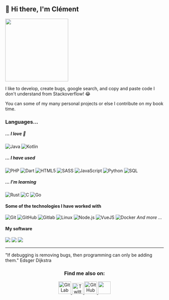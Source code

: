 ## 👋 Hi there, I'm Clément

<img height="200" src="https://img.cleymax.fr/tir-a-l-arc.gif">

I like to develop, create bugs, google search, and copy and paste code I don't understand from Stackoverflow! 😂

You can some of my many personal projects or else I contribute on my book time.

### Languages...

##### _... I love 💙_

![Java](https://img.shields.io/badge/-Java-gray?style=for-the-badge&logo=java)
![Kotlin](https://img.shields.io/badge/-Kotlin-gray?style=for-the-badge&logo=kotlin)

##### _... I have used_

![PHP](https://img.shields.io/badge/-PHP-gray?style=for-the-badge&logo=php)
![Dart](https://img.shields.io/badge/-Dart-gray?style=for-the-badge&logo=dart)
![HTML5](https://img.shields.io/badge/-HTML5-gray?style=for-the-badge&logo=html5)
![SASS](https://img.shields.io/badge/-SASS-gray?style=for-the-badge&logo=sass)
![JavaScript](https://img.shields.io/badge/-JavaScript-gray?style=for-the-badge&logo=javascript)
![Python](https://img.shields.io/badge/-Python-gray?style=for-the-badge&logo=python)
![SQL](https://img.shields.io/badge/-SQL-gray?style=for-the-badge&logo=postgresql)

##### _... I'm learning_
![Rust](https://img.shields.io/badge/-Rust-gray?style=for-the-badge&logo=rust)
![C](https://img.shields.io/badge/-C-gray?style=for-the-badge&logo=c)
![Go](https://img.shields.io/badge/-Go-gray?style=for-the-badge&logo=Go)


#### Some of the technologies I have worked with
![Git](https://img.shields.io/badge/-Git-363636?style=for-the-badge&logo=git&logoColor=F05032)
![GitHub](https://img.shields.io/badge/-GitHub-363636?style=for-the-badge&logo=github&logoColor=FFFFFF)
![Gitlab](https://img.shields.io/badge/-Gitlab-363636?style=for-the-badge&logo=gitlab&logoColor=FFFFFF)
![Linux](https://img.shields.io/badge/-Linux-363636?style=for-the-badge&logo=linux&logoColor=FCC624)
![Node.js](https://img.shields.io/badge/-Node.js-363636?style=for-the-badge&logo=node.js&logoColor=339933)
![VueJS](https://img.shields.io/badge/-VueJS-363636?style=for-the-badge&logo=vue.js&logoColor=61DAFB)
![Docker](https://img.shields.io/badge/-Docker-363636?style=for-the-badge&logo=docker)
_And more ..._

#### My software 
<p>
  <img src="https://img.shields.io/badge/-IntelliJ-0d0d0d?style=for-the-badge&logo=IntelliJ-IDEA&logoColor=ffffff" />
  <img src="https://img.shields.io/badge/-VsCode-0d0d0d?style=for-the-badge&logo=Visual-Studio-Code&logoColor=0083D0" />
  <img src="https://img.shields.io/badge/-JetBrains IDE-0d0d0d?style=for-the-badge&logo=Jetbrains" />
</p>

___

"If debugging is removing bugs, then programming can only be adding them."
Edsger Dijkstra

<h3 align="center">Find me also on:</h3>

<p align="center">
  <a href="https://gitlab.com/Cleymax">
    <img height="40" src="https://dada.cs.washington.edu/images/gitlab-icon-rgb.png" alt="GitLab link to profile" />
  </a>
  <a href="https://twitter.com/Cleymax">
    <img height="35" src="https://upload.wikimedia.org/wikipedia/fr/c/c8/Twitter_Bird.svg" alt="Twitter link to profile" />
  </a>
  <a href="https://github.com/Cleymax">
    <img height="40" src="https://github.githubassets.com/images/modules/logos_page/GitHub-Mark.png" alt="GitHub link to profile" />
  </a>
  <a href="mailto:contact@cleymax.fr">
    <img height="40" src="https://img.cleymax.fr/email-logo.png" />
  </a>
</p>
